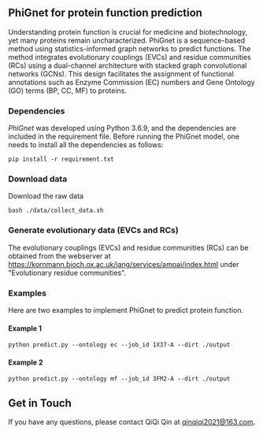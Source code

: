 ## PhiGnet for protein function prediction
Understanding protein function is crucial for medicine and biotechnology, yet many proteins remain uncharacterized. PhiGnet is a sequence-based method using statistics-informed graph networks to predict functions. The method integrates evolutionary couplings (EVCs) and residue communities (RCs) using a dual-channel architecture with stacked graph convolutional networks (GCNs). This design facilitates the assignment of functional annotations such as Enzyme Commission (EC) numbers and Gene Ontology (GO) terms (BP, CC, MF) to proteins.

### Dependencies
*PhiGnet* was developed using Python 3.6.9, and the dependencies are included in the requirement file.
Before running the PhiGnet model, one needs to install all the dependencies as follows:

`pip install -r requirement.txt`

### Download data
Download the raw data
```
bash ./data/collect_data.sh
```

### Generate evolutionary data (EVCs and RCs)
The evolutionary couplings (EVCs) and residue communities (RCs) can be obtained from the webserver 
at https://kornmann.bioch.ox.ac.uk/jang/services/amoai/index.html under "Evolutionary residue communities".

### Examples
Here are two examples to implement PhiGnet to predict protein function.

#### Example 1
```
python predict.py --ontology ec --job_id 1X37-A --dirt ./output
```

#### Example 2
```
python predict.py --ontology mf --job_id 3FM2-A --dirt ./output
```


## Get in Touch

If you have any questions, please contact QiQi Qin at [qinqiqi2021@163.com](mailto:qinqiqi2021@163.com).
